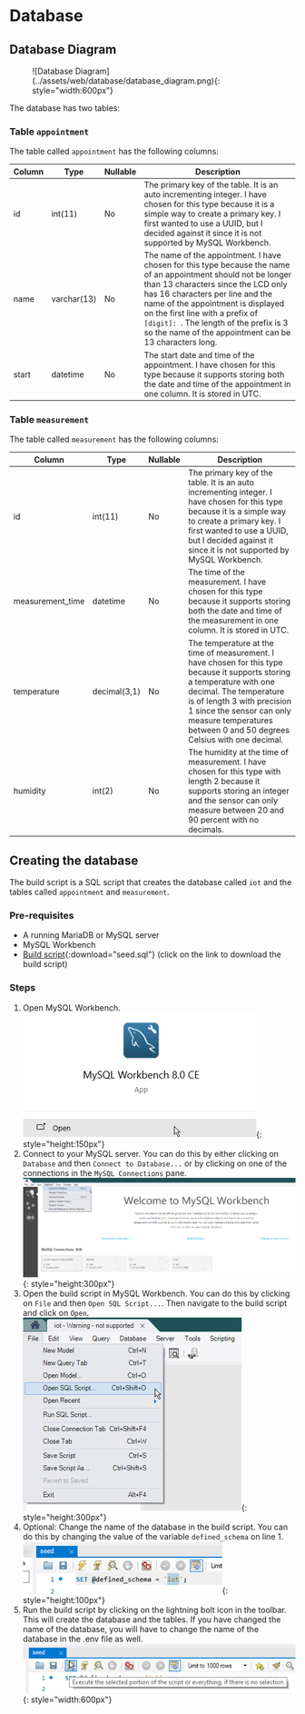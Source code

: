 # Database

## Database Diagram

<figure markdown>
  ![Database Diagram](../assets/web/database/database_diagram.png){: style="width:600px"}
</figure>

The database has two tables:

### Table `appointment`

The table called `appointment` has the following columns:

| Column | Type        | Nullable | Description                                                                                                                                                                                                                                                                                                                                                            |
|--------|-------------|----------|------------------------------------------------------------------------------------------------------------------------------------------------------------------------------------------------------------------------------------------------------------------------------------------------------------------------------------------------------------------------|
| id     | int(11)     | No       | The primary key of the table. It is an auto incrementing integer. I have chosen for this type because it is a simple way to create a primary key. I first wanted to use a UUID, but I decided against it since it is not supported by MySQL Workbench.                                                                                                                 |
| name   | varchar(13) | No       | The name of the appointment. I have chosen for this type because the name of an appointment should not be longer than 13 characters since the LCD only has 16 characters per line and the name of the appointment is displayed on the first line with a prefix of `[digit]: `. The length of the prefix is 3 so the name of the appointment can be 13 characters long. |
| start  | datetime    | No       | The start date and time of the appointment. I have chosen for this type because it supports storing both the date and time of the appointment in one column. It is stored in UTC.                                                                                                                                                                                      |

### Table `measurement`

The table called `measurement` has the following columns:

| Column           | Type         | Nullable | Description                                                                                                                                                                                                                                                                           |
|------------------|--------------|----------|---------------------------------------------------------------------------------------------------------------------------------------------------------------------------------------------------------------------------------------------------------------------------------------|
| id               | int(11)      | No       | The primary key of the table. It is an auto incrementing integer. I have chosen for this type because it is a simple way to create a primary key. I first wanted to use a UUID, but I decided against it since it is not supported by MySQL Workbench.                                |
| measurement_time | datetime     | No       | The time of the measurement. I have chosen for this type because it supports storing both the date and time of the measurement in one column. It is stored in UTC.                                                                                                                    |
| temperature      | decimal(3,1) | No       | The temperature at the time of measurement. I have chosen for this type because it supports storing a temperature with one decimal. The temperature is of length 3 with precision 1 since the sensor can only measure temperatures between 0 and 50 degrees Celsius with one decimal. |
| humidity         | int(2)       | No       | The humidity at the time of measurement. I have chosen for this type with length 2 because it supports storing an integer and the sensor can only measure between 20 and 90 percent with no decimals.                                                                                 |

## Creating the database

The build script is a SQL script that creates the database called `iot` and the tables called `appointment` and
`measurement`.

### Pre-requisites

- A running MariaDB or MySQL server
- MySQL Workbench
- [Build script](./seed.sql){:download="seed.sql"} (click on the link to download the build script)

### Steps

1. Open MySQL Workbench.  
   ![MySQL Workbench](../assets/web/database/step_1.png){: style="height:150px"}
2. Connect to your MySQL server. You can do this by either clicking on `Database` and then `Connect to Database...` or
   by clicking on one of the connections in the `MySQL Connections` pane.
   ![Connect to Database](../assets/web/database/step_2.png){: style="height:300px"}
3. Open the build script in MySQL Workbench. You can do this by clicking on `File` and then `Open SQL Script...`. Then
   navigate to the build script and click on `Open`.  
   ![Open SQL Script](../assets/web/database/step_3.png){: style="height:300px"}
4. Optional: Change the name of the database in the build script. You can do this by changing the value of the
   variable `defined_schema` on line 1.  
   ![Change database name](../assets/web/database/step_4.png){: style="height:100px"}
5. Run the build script by clicking on the lightning bolt icon in the toolbar. This will create the database and the
   tables. If you have changed the name of the database, you will have to change the name of the database in the
   .env file as well.  
   ![Run build script](../assets/web/database/step_5.png){: style="width:600px"}